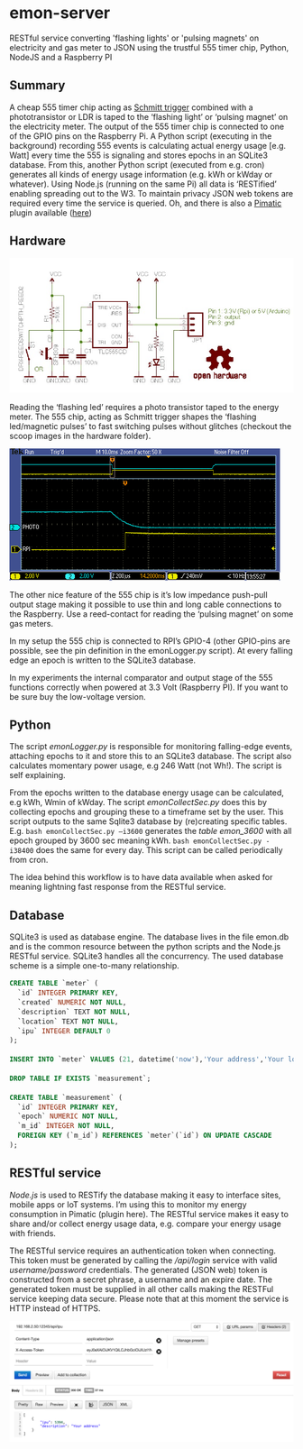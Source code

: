 # emon-server
RESTful service converting 'flashing lights' or 'pulsing magnets' on electricity and gas meter to JSON using the trustful 555 timer chip, Python, NodeJS and a Raspberry PI

## Summary

A cheap 555 timer chip acting as [Schmitt trigger](http://en.wikipedia.org/wiki/Schmitt_trigger) combined with a phototransistor or LDR is taped to the ‘flashing light’ or ‘pulsing magnet’ on the electricity meter. The output of the 555 timer chip is connected to one of the GPIO pins on the Raspberry Pi. A Python script (executing in the background) recording 555 events is calculating actual energy usage [e.g. Watt] every time the 555 is signaling and stores epochs in an SQLite3 database. From this, another Python script (executed from e.g. cron) generates all kinds of energy usage information (e.g. kWh or kWday or whatever).
Using Node.js (running on the same Pi) all data is ‘RESTified’ enabling spreading out to the W3. To maintain privacy JSON web tokens are required every time the service is queried. Oh, and there is also a [Pimatic](http://www.pimatic.org/) plugin available ([here](https://github.com/dkroeske/pimatic-emon))

## Hardware

![alt tag](https://github.com/dkroeske/emon-server/blob/master/images/emon.jpg)

Reading the ‘flashing led’ requires a photo transistor taped to the energy meter. The 555 chip, acting as Schmitt trigger shapes the ‘flashing led/magnetic pulses’ to fast switching pulses without glitches (checkout the scoop images in the hardware folder).


![alt tag](https://github.com/dkroeske/emon-server/blob/master/hardware/Measurements/T0004.PNG)


The other nice feature of the 555 chip is it’s low impedance push-pull output stage making it possible to use thin and long cable connections to the Raspberry. Use a reed-contact for reading the ‘pulsing magnet’ on some gas meters.

In my setup the 555 chip is connected to RPI’s GPIO-4 (other GPIO-pins are possible, see the pin definition in the emonLogger.py script). At every falling edge an epoch is written to the SQLite3 database.

In my experiments the internal comparator and output stage of the 555 functions correctly when powered at 3.3 Volt (Raspberry PI). If you want to be sure buy the low-voltage version.

## Python

The script *emonLogger.py* is responsible for monitoring falling-edge events, attaching epochs to it and store this to an SQLite3 database. The script also calculates momentary power usage, e.g 246 Watt (not Wh!). The script is self explaining.

From the epochs written to the database energy usage can be calculated, e.g kWh, Wmin of kWday. The script *emonCollectSec.py* does this by collecting epochs and grouping these to a timeframe set by the user. This script outputs to the same Sqlite3 database by (re)creating specific tables. E.g. ```bash emonCollectSec.py –i3600``` generates the *table emon_3600* with all epoch grouped by 3600 sec meaning kWh. ```bash emonCollectSec.py -i38400``` does the same for every day. This script can be called periodically from cron.

The idea behind this workflow is to have data available when asked for meaning lightning fast response from the RESTful service. 
## Database

SQLite3 is used as database engine. The database lives in the file emon.db and is the common resource between the python scripts and the Node.js RESTful service. SQLite3 handles all the concurrency. The used database scheme is a simple one-to-many relationship. 

```sql
CREATE TABLE `meter` (
  `id` INTEGER PRIMARY KEY,
  `created` NUMERIC NOT NULL,
  `description` TEXT NOT NULL,
  `location` TEXT NOT NULL,
  `ipu` INTEGER DEFAULT 0
);

INSERT INTO `meter` VALUES (21, datetime('now'),'Your address','Your location',0);

DROP TABLE IF EXISTS `measurement`;

CREATE TABLE `measurement` (
  `id` INTEGER PRIMARY KEY,
  `epoch` NUMERIC NOT NULL,
  `m_id` INTEGER NOT NULL,
  FOREIGN KEY (`m_id`) REFERENCES `meter`(`id`) ON UPDATE CASCADE
);
```

## RESTful service

*Node.js* is used to RESTify the database making it easy to interface sites, mobile apps or IoT systems. I’m using this to monitor my energy consumption in Pimatic (plugin here). The RESTful service makes it easy to share and/or collect energy usage data, e.g. compare your energy usage with friends.

The RESTful service requires an authentication token when connecting. This token must be generated by calling the */api/login* service with valid *username/password* credentials. The generated (JSON web) token is constructed from a secret phrase, a username and an expire date. The generated token must be supplied in all other calls making the RESTFul service keeping data secure. Please note that at this moment the service is HTTP instead of HTTPS.

![alt tag](https://github.com/dkroeske/emon-server/blob/master/images/emon-postman.png)










